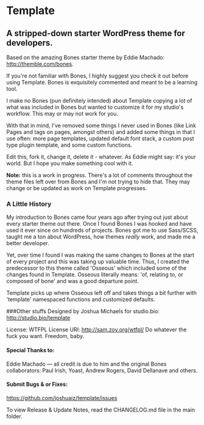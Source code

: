 # Template
## A stripped-down starter WordPress theme for developers.

Based on the amazing Bones starter theme by Eddie Machado: http://themble.com/bones.

If you're not familiar with Bones, I highly suggest you check it out before using Template. Bones is exquisitely commented and meant to be a learning tool.

I make no Bones (pun definitely intended) about Template copying a lot of what was included in Bones but wanted to customize it for my studio's workflow. This may or may not work for you.

With that in mind, I've removed some things I never used in Bones (like Link Pages and tags on pages, amongst others) and added some things in that I use often: more page templates, updated default font stack, a custom post type plugin template, and some custom functions.

Edit this, fork it, change it, delete it - whatever. As Eddie might say: it's your world. But I hope you make something cool with it.

**Note:** this is a work in progress. There's a lot of comments throughout the theme files left over from Bones and I'm not trying to hide that. They may change or be updated as work on Template progresses.

### A Little History
My introduction to Bones came four years ago after trying out just about every starter theme out there. Once I found Bones I was hooked and have used it ever since on hundreds of projects. Bones got me to use Sass/SCSS, taught me a ton about WordPress, how themes *really* work, and made me a better developer.

Yet, over time I found I was making the same changes to Bones at the start of every project and this was taking up valuable time. Thus, I created the predecessor to this theme called 'Osseous' which included some of the changes found in Template. Osseous literally means: 'of, relating to, or composed of bone' and was a good departure point.

Template picks up where Osseous left off and takes things a bit further with 'template' namespaced functions and customized defaults.


###Other stuffs
Designed by Joshua Michaels for studio.bio: http://studio.bio/template

License: WTFPL
License URI: http://sam.zoy.org/wtfpl/
Do whatever the fuck you want. Freedom, baby.

#### Special Thanks to:
Eddie Machado — all credit is due to him and the original Bones collaborators: Paul Irish, Yoast, Andrew Rogers, David Dellanave and others.


#### Submit Bugs & or Fixes:
https://github.com/joshuaiz/template/issues

To view Release & Update Notes, read the CHANGELOG.md file in the main folder.